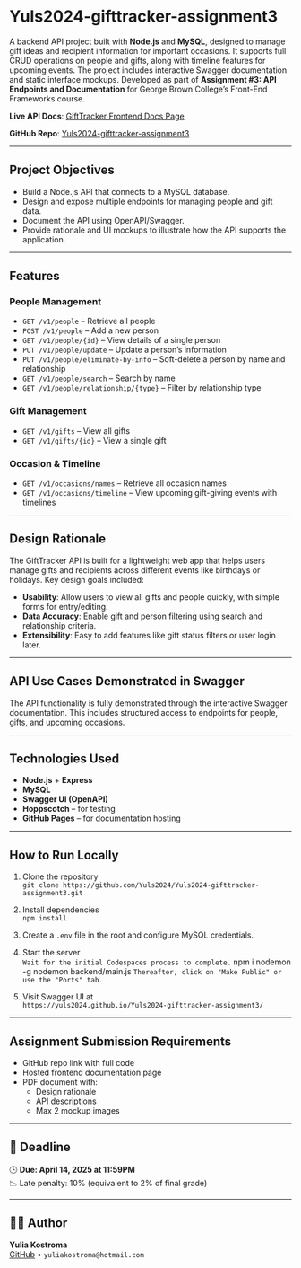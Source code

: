 # Yuls2024-gifttracker-assignment3

A backend API project built with **Node.js** and **MySQL**, designed to manage gift ideas and recipient information for important occasions. It supports full CRUD operations on people and gifts, along with timeline features for upcoming events. The project includes interactive Swagger documentation and static interface mockups. Developed as part of **Assignment #3: API Endpoints and Documentation** for George Brown College’s Front-End Frameworks course.


**Live API Docs**: [GiftTracker Frontend Docs Page](https://yuls2024.github.io/Yuls2024-gifttracker-assignment3/)

**GitHub Repo**: [Yuls2024-gifttracker-assignment3](https://github.com/Yuls2024/Yuls2024-gifttracker-assignment3)

---

## Project Objectives

- Build a Node.js API that connects to a MySQL database.
- Design and expose multiple endpoints for managing people and gift data.
- Document the API using OpenAPI/Swagger.
- Provide rationale and UI mockups to illustrate how the API supports the application.

---

## Features

### People Management
- `GET /v1/people` – Retrieve all people
- `POST /v1/people` – Add a new person
- `GET /v1/people/{id}` – View details of a single person
- `PUT /v1/people/update` – Update a person’s information
- `PUT /v1/people/eliminate-by-info` – Soft-delete a person by name and relationship
- `GET /v1/people/search` – Search by name
- `GET /v1/people/relationship/{type}` – Filter by relationship type

### Gift Management
- `GET /v1/gifts` – View all gifts
- `GET /v1/gifts/{id}` – View a single gift

### Occasion & Timeline
- `GET /v1/occasions/names` – Retrieve all occasion names
- `GET /v1/occasions/timeline` – View upcoming gift-giving events with timelines

---

## Design Rationale

The GiftTracker API is built for a lightweight web app that helps users manage gifts and recipients across different events like birthdays or holidays. Key design goals included:

- **Usability**: Allow users to view all gifts and people quickly, with simple forms for entry/editing.
- **Data Accuracy**: Enable gift and person filtering using search and relationship criteria.
- **Extensibility**: Easy to add features like gift status filters or user login later.

---

## API Use Cases Demonstrated in Swagger

The API functionality is fully demonstrated through the interactive Swagger documentation. This includes structured access to endpoints for people, gifts, and upcoming occasions. 

---

## Technologies Used

- **Node.js** + **Express**
- **MySQL**
- **Swagger UI (OpenAPI)**
- **Hoppscotch** – for testing
- **GitHub Pages** – for documentation hosting

---

## How to Run Locally

1. Clone the repository  
   `git clone https://github.com/Yuls2024/Yuls2024-gifttracker-assignment3.git`

2. Install dependencies  
   `npm install`

3. Create a `.env` file in the root and configure MySQL credentials.

4. Start the server  
    `Wait for the initial Codespaces process to complete.`
     npm i nodemon -g
     nodemon backend/main.js
     `Thereafter, click on "Make Public" or use the "Ports" tab.`

5. Visit Swagger UI at  
   `https://yuls2024.github.io/Yuls2024-gifttracker-assignment3/`

---

## Assignment Submission Requirements

- GitHub repo link with full code
- Hosted frontend documentation page
- PDF document with:
  - Design rationale
  - API descriptions
  - Max 2 mockup images

---

## 📅 Deadline

🕒 **Due: April 14, 2025 at 11:59PM**  
📉 Late penalty: 10% (equivalent to 2% of final grade)

---

## 👩‍💻 Author

**Yulia Kostroma**  
[GitHub](https://github.com/yuls2024) • `yuliakostroma@hotmail.com`